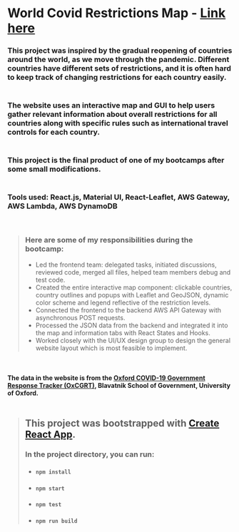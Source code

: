 # World Covid Restrictions Map - [Link here](https://policy-map.web.app)

### This project was inspired by the gradual reopening of countries around the world, as we move through the pandemic. Different countries have different sets of restrictions, and it is often hard to keep track of changing restrictions for each country easily. <br><br>

### The website uses an interactive map and GUI to help users gather relevant information about overall restrictions for all countries along with specific rules such as international travel controls for each country.<br><br>

### This project is the final product of one of my bootcamps after some small modifications.<br><br>

### Tools used: React.js, Material UI, React-Leaflet, AWS Gateway, AWS Lambda, AWS DynamoDB

<br>

> ### Here are some of my responsibilities during the bootcamp: <br>
>
> - Led the frontend team: delegated tasks, initiated discussions, reviewed code, merged all files, helped team members debug and test code.
> - Created the entire interactive map component: clickable countries, country outlines and popups with Leaflet and GeoJSON, dynamic color scheme and legend reflective of the restriction levels.
> - Connected the frontend to the backend AWS API Gateway with asynchronous POST requests.
> - Processed the JSON data from the backend and integrated it into the map and information tabs with React States and Hooks.
> - Worked closely with the UI/UX design group to design the general website layout which is most feasible to implement.

<br>

#### The data in the website is from the [Oxford COVID-19 Government Response Tracker (OxCGRT)](https://github.com/OxCGRT/covid-policy-tracker), Blavatnik School of Government, University of Oxford. <br><br>

> ## This project was bootstrapped with [Create React App](https://github.com/facebook/create-react-app).
>
> ### In the project directory, you can run:
>
> - #### `npm install`
> - #### `npm start`
> - #### `npm test`
> - #### `npm run build`
